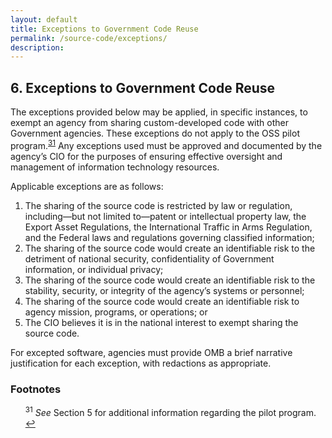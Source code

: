 ```yaml
---
layout: default
title: Exceptions to Government Code Reuse
permalink: /source-code/exceptions/
description: 
---
```


## 6.  Exceptions to Government Code Reuse

The exceptions provided below may be applied, in specific instances, to exempt an agency from sharing custom-developed code with other Government agencies. These exceptions do not apply to the OSS pilot program.<sup id="fnr31"><a href="#fn31">31</a></sup> Any exceptions used must be approved and documented by the agency’s CIO for the purposes of ensuring effective oversight and management of information technology resources. 

Applicable exceptions are as follows:

<ol>
	<li>The sharing of the source code is restricted by law or regulation, including—but not limited to—patent or intellectual property law, the Export Asset Regulations, the International Traffic in Arms Regulation, and the Federal laws and regulations governing classified information;</li>
	<li>The sharing of the source code would create an identifiable risk to the detriment of national security, confidentiality of Government information, or individual privacy;</li>
	<li>The sharing of the source code would create an identifiable risk to the stability, security, or integrity of the agency’s systems or personnel;</li>
	<li>The sharing of the source code would create an identifiable risk to agency mission, programs, or operations; or</li>
	<li>The CIO believes it is in the national interest to exempt sharing the source code.</li>
</ol>

For excepted software, agencies must provide OMB a brief narrative justification for each exception, with redactions as appropriate.

### Footnotes

<ul style="list-style-type:none">

<li id="fn31"><sup>31</sup> <em>See</em> Section 5 for additional information regarding the pilot program. <a href="#fnr31">&#8617;</a></li>

</ul>
